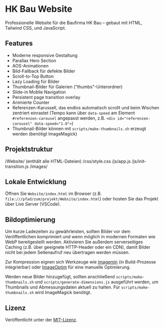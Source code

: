 # HK Bau Website

Professionelle Website für die Baufirma HK Bau – gebaut mit HTML, Tailwind CSS, und JavaScript.

## Features
- Moderne responsive Gestaltung
- Parallax Hero Section
- AOS-Animationen
- Bild-Fallback für defekte Bilder
- Scroll-to-Top Button
- Lazy Loading für Bilder
- Thumbnail-Bilder für Galerien ("thumbs"-Unterordner)
- Slide-in Mobile Navigation
- Persistent page transition overlay
- Animierte Counter
- Referenzen-Karussell, das endlos automatisch scrollt und beim Wischen zentriert einrastet
  (Tempo kann über `data-speed` am Element `#referenzen-carousel` angepasst werden,
  z.B. `<div id="referenzen-carousel" data-speed="1.0">`)
- Thumbnail-Bilder können mit `scripts/make-thumbnails.sh` erzeugt werden (benötigt ImageMagick)

## Projektstruktur
/Website/ (enthält alle HTML-Dateien)
/css/style.css
/js/app.js
/js/init-transition.js
/images/

## Lokale Entwicklung
Öffnen Sie `Website/index.html` im Browser (z.B. `file:///pfad/zum/projekt/Website/index.html`) oder hosten Sie das Projekt über Live Server (VSCode).

## Bildoptimierung
Um kurze Ladezeiten zu gewährleisten, sollten Bilder vor dem Veröffentlichen komprimiert und
wenn möglich in modernen Formaten wie WebP bereitgestellt werden. Aktivieren Sie
außerdem serverseitiges Caching (z.B. über geeignete HTTP-Header oder ein CDN), damit
Bilder nicht bei jedem Seitenaufruf neu übertragen werden müssen.

Zur Kompression eignen sich Werkzeuge wie
[imagemin](https://github.com/imagemin/imagemin) (in Build-Prozesse integrierbar) oder
[ImageOptim](https://imageoptim.com) für eine manuelle Optimierung.

Werden neue Bilder hinzugefügt, sollten anschließend `scripts/make-thumbnails.sh`
und `scripts/generate-dimensions.js` ausgeführt werden, um Thumbnails und
Abmessungsdaten aktuell zu halten. Für `scripts/make-thumbnails.sh` wird
ImageMagick benötigt.

## Lizenz
Veröffentlicht unter der [MIT-Lizenz](LICENSE).
